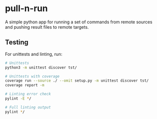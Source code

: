 # pull-n-run

A simple python app for running a set of commands from remote sources and pushing result files to remote targets.

## Testing

For unittests and linting, run:

```bash
# Unittests
python3 -m unittest discover tst/

# Unittests with coverage
coverage run --source ./ --omit setup.py -m unittest discover tst/
coverage report -m

# Linting error check
pylint -E */

# Full linting output
pylint */
```
